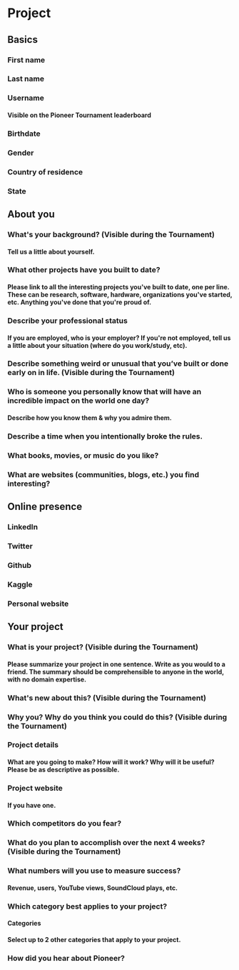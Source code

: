 # Project

## Basics

### First name

### Last name

### Username

#### Visible on the Pioneer Tournament leaderboard

### Birthdate

### Gender

### Country of residence

### State

## About you

### What's your background? (Visible during the Tournament)

#### Tell us a little about yourself.

### What other projects have you built to date?

#### Please link to all the interesting projects you've built to date, one per line. These can be research, software, hardware, organizations you've started, etc. Anything you've done that you're proud of.

### Describe your professional status

#### If you are employed, who is your employer? If you're not employed, tell us a little about your situation (where do you work/study, etc).

### Describe something weird or unusual that you’ve built or done early on in life. (Visible during the Tournament)

### Who is someone you personally know that will have an incredible impact on the world one day?

#### Describe how you know them & why you admire them.

### Describe a time when you intentionally broke the rules.

### What books, movies, or music do you like?

### What are websites (communities, blogs, etc.) you find interesting?

## Online presence

### LinkedIn

### Twitter

### Github

### Kaggle

### Personal website

## Your project

### What is your project? (Visible during the Tournament)

#### Please summarize your project in one sentence. Write as you would to a friend. The summary should be comprehensible to anyone in the world, with no domain expertise.

### What's new about this? (Visible during the Tournament)

### Why you? Why do you think you could do this? (Visible during the Tournament)

### Project details

#### What are you going to make? How will it work? Why will it be useful? Please be as descriptive as possible.

### Project website

#### If you have one.

### Which competitors do you fear?

### What do you plan to accomplish over the next 4 weeks? (Visible during the Tournament)

### What numbers will you use to measure success?

#### Revenue, users, YouTube views, SoundCloud plays, etc.

### Which category best applies to your project?

#### Categories

#### Select up to 2 other categories that apply to your project.

### How did you hear about Pioneer?
